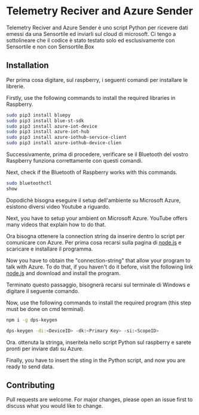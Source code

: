 
# Telemetry Reciver and Azure Sender

Telemetry Reciver and Azure Sender è uno script Python per ricevere dati emessi da una Sensortile ed inviarli sul cloud di microsoft. Ci tengo a sottolineare che il codice è stato testato solo ed esclusivamente con Sensortile e non con Sensortile.Box

## Installation

Per prima cosa digitare, sul raspberry, i seguenti comandi per installare le librerie.

Firstly, use the following commands to install the required libraries in Raspberry.

```bash
sudo pip3 install bluepy
sudo pip3 install blue-st-sdk
sudo pip3 install azure-iot-device
sudo pip3 install azure-iot-hub
sudo pip3 install azure-iothub-service-client
sudo pip3 install azure-iothub-device-clien
```

Successivamente, prima di procedere, verificare se il Bluetooth del vostro Raspberry funziona correttamente con questi comandi.

Next, check if the Bluetooth of Raspberry works with this commands.

```bash
sudo bluetoothctl
show
```

Dopodichè bisogna eseguire il setup dell'ambiente su Microsoft Azure, esistono diversi video Youtube a riguardo.

Next, you have to setup your ambient on Microsoft Azure. YouTube offers many videos that explain how to do that.

Ora bisogna ottenere la connection string da inserire dentro lo script per comunicare con Azure. Per prima cosa recarsi sulla pagina di [node.js](nodejs.org/en/download) e scaricare e installare il programma.

Now you have to obtain the "connection-string" that allow your program to talk with Azure. To do that, if you haven't do it before, visit the following link [node.js](nodejs.org/en/download) and download and install the program.

Terminato questo passaggio, bisognerà recarsi sul terminale di Windows e digitare il seguente comando.

Now, use the following commands to install the required program (this step must be done on cmd terminal).

```bash
npm i -g dps-keygen
```

```bash
dps-keygen -di:<DeviceID> -dk:<Primary Key> -si:<ScopeID>
```

Ora. ottenuta la stringa, inseritela nello script Python sul raspberry e sarete pronti per inviare dati su Azure.

Finally, you have to insert the sting in the Python script, and now you are ready to send data.

## Contributing

Pull requests are welcome. For major changes, please open an issue first to discuss what you would like to change.